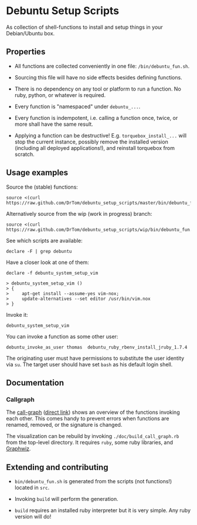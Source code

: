 Debuntu Setup Scripts
=====================

As collection of shell-functions to install and setup things in your
Debian/Ubuntu box.

Properties
----------

-   All functions are collected conveniently in one file:
    `/bin/debuntu_fun.sh`.

-   Sourcing this file will have no side effects besides defining
    functions. 

-   There is no dependency on any tool or platform to run a function. No
    ruby, python, or whatever is required.

-   Every function is "namespaced" under `debuntu_...`.

-   Every function is indempotent, i.e. calling a function once, twice,
    or more shall have the same result.

-   Applying a function can be destructive! E.g. `torquebox_install_...`
    will stop the current instance, possibly remove the installed
    version (including all deployed applications!), and reinstall
    torquebox from scratch.

Usage examples
--------------

Source the (stable) functions:

    source <(curl https://raw.github.com/DrTom/debuntu_setup_scripts/master/bin/debuntu_fun.sh)

Alternatively source from the wip (work in progress) branch: 

    source <(curl https://raw.github.com/DrTom/debuntu_setup_scripts/wip/bin/debuntu_fun.sh)

See which scripts are available:

    declare -F | grep debuntu

Have a closer look at one of them:

    declare -f debuntu_system_setup_vim

    > debuntu_system_setup_vim ()
    > {
    >     apt-get install --assume-yes vim-nox;
    >     update-alternatives --set editor /usr/bin/vim.nox
    > }

Invoke it:

    debuntu_system_setup_vim


You can invoke a function as some other user: 

    debuntu_invoke_as_user thomas  debuntu_ruby_rbenv_install_jruby_1.7.4

The originating user must have permissions to substitute the user identity via
`su`. The target user should have set `bash` as his default login shell. 


Documentation
-------------

### Callgraph

The 
[call-graph](https://rawgithub.com/DrTom/debuntu_setup_scripts/master/doc/call_graph.svg)
([direct link](doc/call_graph.svg))
shows an overview of the functions invoking each other. This comes handy to
prevent errors when functions are renamed, removed, or the signature is
changed.

The visualization can be rebuild by invoking `./doc/build_call_graph.rb` from
the top-level directory. It requires `ruby`, some ruby libraries, and
[Graphwiz](http://www.graphviz.org/).


Extending and contributing
--------------------------

-   `bin/debuntu_fun.sh` is generated from the scripts (not functions!)
    located in `src`.

-   Invoking `build` will perform the generation. 

-   `build` requires an installed ruby interpreter but it is very simple.
    Any ruby version will do!
